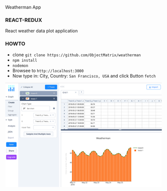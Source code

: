 Weatherman App

### REACT-REDUX
React weather data plot application 

### HOWTO
* clone `git clone https://github.com/ObjectMatrix/weatherman`  
* `npm install`  
* `nodemon`  
* Browsee to `http://localhost:3000`  
* Now type in: City, Country: `San Francisco, USA` and click Button `fetch`  



<img src="readme.png"
     alt="WeatherMan"
     style="float: left; margin-right: 10px;" />
